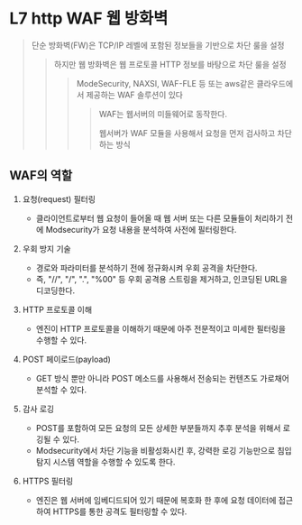 # L7 http WAF 웹 방화벽

> 단순 방화벽(FW)은 TCP/IP 레벨에 포함된 정보들을 기반으로 차단 룰을 설정
>
> > 하지만 웹 방화벽은 웹 프로토콜 HTTP 정보를 바탕으로 차단 룰을 설정
> >
> > > ModeSecurity, NAXSI, WAF-FLE 등 또는 aws같은 클라우드에서 제공하는 WAF 솔루션이 있다
> > >
> > > > WAF는 웹서버의 미들웨어로 동작한다.
> > > >
> > > > 웹서버가 WAF 모듈을 사용해서 요청을 먼저 검사하고 차단하는 방식

## WAF의 역할

1. 요청(request) 필터링
   - 클라이언트로부터 웹 요청이 들어올 때 웹 서버 또는 다른 모듈들이 처리하기 전에 Modsecurity가 요청 내용을 분석하여 사전에 필터링한다.
2. 우회 방지 기술

   - 경로와 파라미터를 분석하기 전에 정규화시켜 우회 공격을 차단한다.
   - 즉, "//", "\/", ".", "%00" 등 우회 공격용 스트링을 제거하고, 인코딩된 URL을 디코딩한다.

3. HTTP 프로토콜 이해

   - 엔진이 HTTP 프로토콜을 이해하기 때문에 아주 전문적이고 미세한 필터링을 수행할 수 있다.

4. POST 페이로드(payload)

   - GET 방식 뿐만 아니라 POST 메소드를 사용해서 전송되는 컨텐츠도 가로채어 분석할 수 있다.

5. 감사 로깅

   - POST를 포함하여 모든 요청의 모든 상세한 부분들까지 추후 분석을 위해서 로깅될 수 있다.
   - Modsecurity에서 차단 기능을 비활성화시킨 후, 강력한 로깅 기능만으로 침입탐지 시스템 역할을 수행할 수 있도록 한다.

6. HTTPS 필터링

   - 엔진은 웹 서버에 임베디드되어 있기 때문에 복호화 한 후에 요청 데이터에 접근하여 HTTPS를 통한 공격도 필터링할 수 있다.
